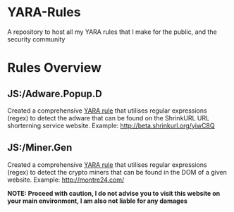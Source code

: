 # YARA-Rules
A repository to host all my YARA rules that I make for the public, and the security community


# Rules Overview

## JS:/Adware.Popup.D

Created a comprehensive [YARA rule](../blob/main/Javascript/Adware/Popups/D/AdsterraAdware.yara) that utilises regular expressions (regex) to detect the adware that can be found on the ShrinkURL URL shorterning service website. 
Example: http://beta.shrinkurl.org/yiwC8Q

## JS:/Miner.Gen

Created a comprehensive [YARA rule](../blob/main/Javascript/Miners) that utilises regular expressions (regex) to detect the crypto miners that can be found in the DOM of a given website.
Example: http://montre24.com/

**NOTE: Proceed with caution, I do not advise you to visit this website on your main environment, I am also not liable for any damages**
